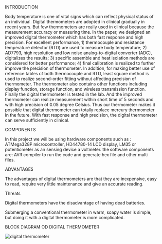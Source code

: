 INTRODUCTION


Body temperature is one of vital signs which can reflect physical status of an individual. Digital thermometers are adopted in clinical gradually in recent years. But few thermometers are really used in clinical because the measurement accuracy or measuring time. In the paper, we designed an improved digital thermometer which has both fast response and high precision. For excellent performance, 1) thermocouple and resistance temperature detector (RTD) are used to measure body temperature; 2) AD7793, high resolution and low noise analog-to-digital converter (ADC), digitalizes the results; 3) specific assemble and heat isolation methods are considered for better performance; 4) final calibration is realized to further improve the precision of thermometer. In addition, for making better use of reference tables of both thermocouple and RTD, least square method is used to realize second-order fitting without affecting precision of thermometer. The thermometer also contains other functions including display function, storage function, and wireless transmission function. Finally the digital thermometer is tested in the lab. And the improved thermometer can realize measurement within short time of 5 seconds and with high precision of 0.05 degree Celsius. Thus our thermometer makes it possible that digital thermometer can totally replace mercury thermometer in the future. With fast response and high precision, the digital thermometer can serve sufficiently in clinical.



COMPONENTS


In this project we will be using hardware components such as : ATMega328P microcontroller, HD44780-14 LCD display, LM35 or potentiometer as an sensing device a voltmeter. the software components are: AVR compiler to run the code and generate hex file and other multi files.


ADVANTAGES


The advantages of digital thermometers are that they are inexpensive, easy to read, require very little maintenance and give an accurate reading. 


Threats

Digital thermometers have the disadvantage of having dead batteries.


Submerging a conventional thermometer in warm, soapy water is simple, but doing it with a digital thermometer is more complicated.


BLOCK DIAGRAM OD DIGITAL THERMOMETER

![digital thermometer ](https://user-images.githubusercontent.com/70704291/165025857-a39eee7a-362a-409f-9418-9983228f065e.png)
